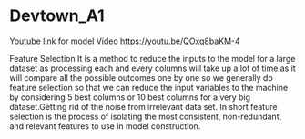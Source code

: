 # Devtown_A1

Youtube link for model Video
https://youtu.be/QOxq8baKM-4

Feature Selection 
It is a method to reduce the inputs to the model for a large dataset as processing each and every columns will take up a lot of time as it will compare all the possible outcomes one by one so we generally do feature selection so that we can reduce the input variables to the machine by considering 5 best columns or 10 best columns for a very big dataset.Getting rid of the noise from irrelevant data set. In short feature selection is the process of isolating the most consistent, non-redundant, and relevant features to use in model construction.
